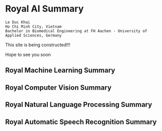 # Royal AI Summary

```
Le Duc Khai
Ho Chi Minh City, Vietnam   
Bachelor in Biomedical Engineering at FH Aachen - University of Applied Sciences, Germany
```
This site is being constructed!!! 

Hope to see you soon

## Royal Machine Learning Summary

## Royal Computer Vision Summary

## Royal Natural Language Processing Summary

## Royal Automatic Speech Recognition Summary
